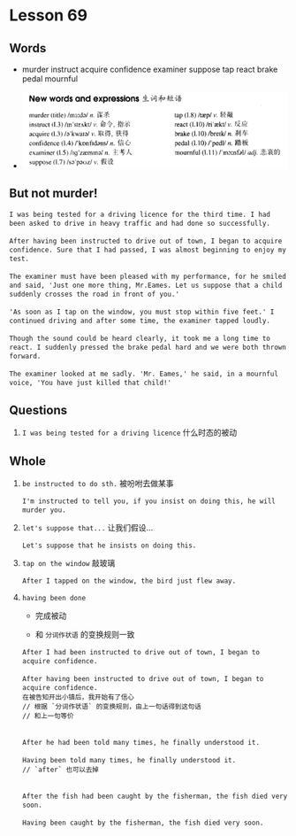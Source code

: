 # Lesson 69

## Words

- murder instruct acquire confidence examiner suppose tap react brake pedal mournful

- ![Words](../../../Images/Part2/07/words-69.png)

## But not murder!

```
I was being tested for a driving licence for the third time. I had been asked to drive in heavy traffic and had done so successfully.

After having been instructed to drive out of town, I began to acquire confidence. Sure that I had passed, I was almost beginning to enjoy my test.

The examiner must have been pleased with my performance, for he smiled and said, 'Just one more thing, Mr.Eames. Let us suppose that a child suddenly crosses the road in front of you.'

'As soon as I tap on the window, you must stop within five feet.' I continued driving and after some time, the examiner tapped loudly.

Though the sound could be heard clearly, it took me a long time to react. I suddenly pressed the brake pedal hard and we were both thrown forward.

The examiner looked at me sadly. 'Mr. Eames,' he said, in a mournful voice, 'You have just killed that child!'
```

## Questions

1. `I was being tested for a driving licence` 什么时态的被动

## Whole

1. `be instructed to do sth.` 被吩咐去做某事

   ```
   I'm instructed to tell you, if you insist on doing this, he will murder you.
   ```

2. `let's suppose that...` 让我们假设...

   ```
   Let's suppose that he insists on doing this.
   ```

3. `tap on the window` 敲玻璃

   ```
   After I tapped on the window, the bird just flew away.
   ```

4. `having been done`

   - 完成被动

   - 和 `分词作状语` 的变换规则一致

   ```
   After I had been instructed to drive out of town, I began to acquire confidence.

   After having been instructed to drive out of town, I began to acquire confidence.
   在被告知开出小镇后，我开始有了信心
   // 根据 `分词作状语` 的变换规则，由上一句话得到这句话
   // 和上一句等价


   After he had been told many times, he finally understood it.

   Having been told many times, he finally understood it.
   // `after` 也可以去掉


   After the fish had been caught by the fisherman, the fish died very soon.

   Having been caught by the fisherman, the fish died very soon.
   ```
